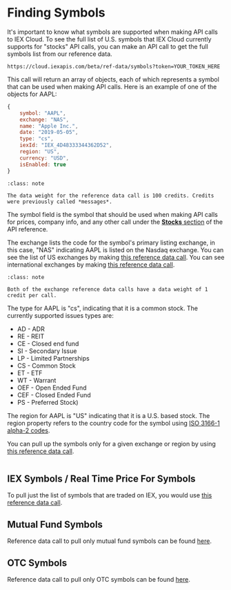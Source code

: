 # Finding Symbols

It's important to know what symbols are supported when making API calls to IEX Cloud. To see the full list of U.S. symbols that IEX Cloud currently supports for "stocks" API calls, you can make an API call to get the full symbols list from our reference data. 

```
https://cloud.iexapis.com/beta/ref-data/symbols?token=YOUR_TOKEN_HERE
```

This call will return an array of objects, each of which represents a symbol that can be used when making API calls. Here is an example of one of the objects for AAPL:

```javascript
{
    symbol: "AAPL",
    exchange: "NAS",
    name: "Apple Inc.",
    date: "2019-05-05",
    type: "cs",
    iexId: "IEX_4D48333344362D52",
    region: "US",
    currency: "USD",
    isEnabled: true
}
```

```{admonition} Legacy Plan Note
:class: note

The data weight for the reference data call is 100 credits. Credits were previously called *messages*.
```

The symbol field is the symbol that should be used when making API calls for prices, company info, and any other call under the [**Stocks** section](https://iexcloud.io/docs/api/#stocks) of the API reference.

The exchange lists the code for the symbol's primary listing exchange, in this case, "NAS" indicating AAPL is listed on the Nasdaq exchange. You can see the list of US exchanges by making [this reference data call](https://iexcloud.io/docs/api/#u-s-exchanges). You can see international exchanges by making [this reference data call](https://iexcloud.io/docs/api/#international-exchanges). 

```{admonition} Legacy Plan Note
:class: note

Both of the exchange reference data calls have a data weight of 1 credit per call.
```

The type for AAPL is "cs", indicating that it is a common stock. The currently supported issues types are:

- AD - ADR
- RE - REIT
- CE - Closed end fund
- SI - Secondary Issue
- LP - Limited Partnerships
- CS - Common Stock
- ET - ETF
- WT - Warrant
- OEF - Open Ended Fund
- CEF - Closed Ended Fund
- PS - Preferred Stock) 

The region for AAPL is "US" indicating that it is a U.S. based stock. The region property refers to the country code for the symbol using [ISO 3166-1 alpha-2 codes](https://en.wikipedia.org/wiki/ISO_3166-1_alpha-2).

You can pull up the symbols only for a given exchange or region by using [this reference data call](https://iexcloud.io/docs/api/#international-symbols).

```{attention} **Reference Data** updates at 8 a.m., 9 a.m., 12 p.m., 1 p.m. UTC time every day. We recommend fetching updated reference data from IEX Cloud into your application regularly to stay up to date.
``` 

## IEX Symbols / Real Time Price For Symbols

To pull just the list of symbols that are traded on IEX, you would use [this reference data call](https://iexcloud.io/docs/api/#iex-symbols). 

## Mutual Fund Symbols

Reference data call to pull only mutual fund symbols can be found [here](https://iexcloud.io/docs/api/#mutual-fund-symbols).

 
## OTC Symbols

Reference data call to pull only OTC symbols can be found [here](https://iexcloud.io/docs/api/#otc-symbols).
